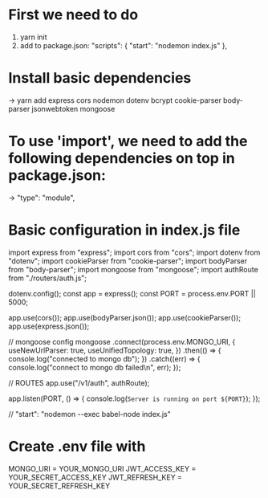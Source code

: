 # First we need to do

1. yarn init
2. add to package.json:
   "scripts": {
   "start": "nodemon index.js"
   },

# Install basic dependencies

-> yarn add express cors nodemon dotenv bcrypt cookie-parser body-parser jsonwebtoken mongoose

# To use 'import', we need to add the following dependencies on top in package.json:

-> "type": "module",

# Basic configuration in index.js file

import express from "express";
import cors from "cors";
import dotenv from "dotenv";
import cookieParser from "cookie-parser";
import bodyParser from "body-parser";
import mongoose from "mongoose";
import authRoute from "./routers/auth.js";

dotenv.config();
const app = express();
const PORT = process.env.PORT || 5000;

app.use(cors());
app.use(bodyParser.json());
app.use(cookieParser());
app.use(express.json());

// mongoose config
mongoose
.connect(process.env.MONGO_URI, {
useNewUrlParser: true,
useUnifiedTopology: true,
})
.then(() => {
console.log("connected to mongo db");
})
.catch((err) => {
console.log("connect to mongo db failed\n", err);
});

// ROUTES
app.use("/v1/auth", authRoute);

app.listen(PORT, () => {
console.log(`Server is running on port ${PORT}`);
});

// "start": "nodemon --exec babel-node index.js"

# Create .env file with

MONGO_URI = YOUR_MONGO_URI
JWT_ACCESS_KEY = YOUR_SECRET_ACCESS_KEY
JWT_REFRESH_KEY = YOUR_SECRET_REFRESH_KEY
